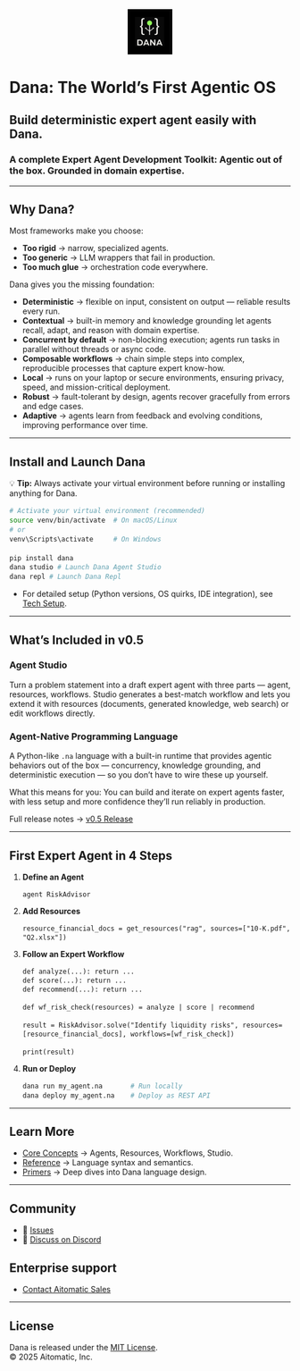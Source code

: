 <div align="center">
  <img src="https://github.com/aitomatic/dana/blob/release/docs/.archive/0804/images/dana-logo.jpg" alt="Dana Logo" width="80">
</div>

# Dana: The World’s First Agentic OS

## Build deterministic expert agent easily with Dana.
 

### A complete Expert Agent Development Toolkit: Agentic out of the box. Grounded in domain expertise.

---

## Why Dana?  

Most frameworks make you choose:  
- **Too rigid** → narrow, specialized agents.  
- **Too generic** → LLM wrappers that fail in production.  
- **Too much glue** → orchestration code everywhere.  

Dana gives you the missing foundation:

- **Deterministic** → flexible on input, consistent on output — reliable results every run.  
- **Contextual** → built-in memory and knowledge grounding let agents recall, adapt, and reason with domain expertise.  
- **Concurrent by default** → non-blocking execution; agents run tasks in parallel without threads or async code.  
- **Composable workflows** → chain simple steps into complex, reproducible processes that capture expert know-how.  
- **Local** → runs on your laptop or secure environments, ensuring privacy, speed, and mission-critical deployment.  
- **Robust** → fault-tolerant by design, agents recover gracefully from errors and edge cases.  
- **Adaptive** → agents learn from feedback and evolving conditions, improving performance over time.
  

---

## Install and Launch Dana 

💡 **Tip:** Always activate your virtual environment before running or installing anything for Dana.

```bash
# Activate your virtual environment (recommended)
source venv/bin/activate  # On macOS/Linux
# or
venv\Scripts\activate     # On Windows

pip install dana
dana studio # Launch Dana Agent Studio
dana repl # Launch Dana Repl
```

- For detailed setup (Python versions, OS quirks, IDE integration), see [Tech Setup](docs/tech-setup.md).  

---

## What’s Included in v0.5  

### Agent Studio
Turn a problem statement into a draft expert agent with three parts — agent, resources, workflows. Studio generates a best-match workflow and lets you extend it with resources (documents, generated knowledge, web search) or edit workflows directly.

### Agent-Native Programming Language
A Python-like `.na` language with a built-in runtime that provides agentic behaviors out of the box — concurrency, knowledge grounding, and deterministic execution — so you don’t have to wire these up yourself.

What this means for you: You can build and iterate on expert agents faster, with less setup and more confidence they’ll run reliably in production.

Full release notes → [v0.5 Release](https://github.com/aitomatic/dana/blob/releases/docs/releases/v0.5.md)  

---

## First Expert Agent in 4 Steps  

1. **Define an Agent**  
   ```dana
   agent RiskAdvisor
   ```  

2. **Add Resources**  
   ```dana
   resource_financial_docs = get_resources("rag", sources=["10-K.pdf", "Q2.xlsx"])
   ```  

3. **Follow an Expert Workflow**  
   ```dana
   def analyze(...): return ...
   def score(...): return ...  
   def recommend(...): return ...
   
   def wf_risk_check(resources) = analyze | score | recommend

   result = RiskAdvisor.solve("Identify liquidity risks", resources=[resource_financial_docs], workflows=[wf_risk_check])
   
   print(result)
   ```  

4. **Run or Deploy**  
   ```bash
   dana run my_agent.na       # Run locally
   dana deploy my_agent.na    # Deploy as REST API
   ```  

 

---

## Learn More  

- [Core Concepts](https://github.com/aitomatic/dana/blob/releases/docs/core-concepts.md) → Agents, Resources, Workflows, Studio.  
- [Reference](https://github.com/aitomatic/dana/blob/releases/docs/reference/language.md) → Language syntax and semantics.  
- [Primers](https://github.com/aitomatic/dana/blob/releases/docs/primers/README.md) → Deep dives into Dana language design.  

---

## Community  
- 🐞 [Issues](https://github.com/aitomatic/dana/issues)  
- 💬 [Discuss on Discord](https://discord.gg/dana)  

## Enterprise support
- [Contact Aitomatic Sales](mailto:sales@aitomatic.com)  

---

## License  

Dana is released under the [MIT License](LICENSE.md).  
© 2025 Aitomatic, Inc.  

